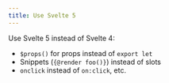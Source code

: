 ```yaml
---
title: Use Svelte 5
---
```


Use Svelte 5 instead of Svelte 4:

- `$props()` for props instead of `export let`
- Snippets (`{@render foo()}`) instead of slots
- `onclick` instead of `on:click`, etc.

